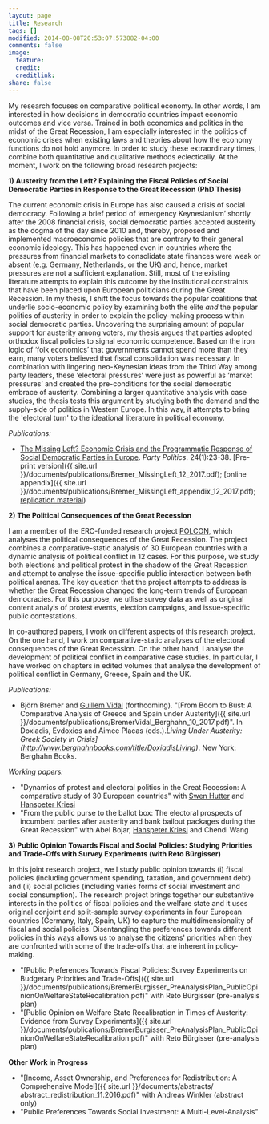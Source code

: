 ```yaml
---
layout: page
title: Research
tags: []
modified: 2014-08-08T20:53:07.573882-04:00
comments: false
image:
  feature:
  credit:
  creditlink: 
share: false
---
```


My research focuses on comparative political economy. In other words, I am interested in how decisions in democratic countries impact economic outcomes and vice versa. Trained in both economics and politics in the midst of the Great Recession, I am especially interested in the politics of economic crises when existing laws and theories about how the economy functions do not hold anymore. In order to study these extraordinary times, I combine both quantitative and qualitative methods eclectically. At the moment, I work on the following broad research projects: 

**1) Austerity from the Left? Explaining the Fiscal Policies of Social Democratic Parties in Response to the Great Recession (PhD Thesis)**

The current economic crisis in Europe has also caused a crisis of social democracy. Following a brief period of ‘emergency Keynesianism’ shortly after the 2008 financial crisis, social democratic parties accepted austerity as the dogma of the day since 2010 and, thereby, proposed and implemented macroeconomic policies that are contrary to their general economic ideology. This has happened even in countries where the pressures from financial markets to consolidate state finances were weak or absent (e.g. Germany, Netherlands, or the UK) and, hence, market pressures are not a sufficient explanation. Still, most of the existing literature attempts to explain this outcome by the institutional constraints that have been placed upon European politicians during the Great Recession. In my thesis, I shift the focus towards the popular coalitions that underlie socio-economic policy by examining both the elite *and* the popular politics of austerity in order to explain the policy-making process within social democratic parties. Uncovering the surprising amount of popular support for austerity among voters, my thesis argues that parties adopted orthodox fiscal policies to signal economic competence. Based on the iron logic of ‘folk economics’ that governments cannot spend more than they earn, many voters believed that fiscal consolidation was necessary. In combination with lingering neo-Keynesian ideas from the Third Way among party leaders, these ‘electoral pressures’ were just as powerful as ‘market pressures’ and created the pre-conditions for the social democratic embrace of austerity. Combining a larger quantitative analysis with case studies, the thesis tests this argument by studying both the demand and the supply-side of politics in Western Europe. In this way, it attempts to bring the 'electoral turn' to the ideational literature in political economy.

*Publications:*

* [The Missing Left? Economic Crisis and the Programmatic Response of Social Democratic Parties in Europe](http://journals.sagepub.com/doi/abs/10.1177/1354068817740745). *Party Politics*. 24(1):23-38. \[Pre-print version]({{ site.url }}/documents/publications/Bremer_MissingLeft_12_2017.pdf); [online appendix]({{ site.url }}/documents/publications/Bremer_MissingLeft_appendix_12_2017.pdf); [replication material](https://dataverse.harvard.edu/dataset.xhtml?persistentId=doi:10.7910/DVN/LBO6KC))


**2) The Political Consequences of the Great Recession** 

I am a member of the ERC-funded research project [POLCON](http://www.eui.eu/Projects/POLCON/Home.aspx), which analyses the political consequences of the Great Recession.  The project combines a comparative-static analysis of 30 European countries with a dynamic analysis of political conflict in 12 cases. For this purpose, we study both elections and political protest in the shadow of the Great Recession and attempt to analyse the issue-specific public interaction between both political arenas. The key question that the project attempts to address is whether the Great Recession changed the long-term trends of European democracies. For this purpose, we utlise survey data as well as original content analyis of protest events, election campaigns, and issue-specific public contestations.

In co-authored papers, I work on different aspects of this research project. On the one hand, I work on comparative-static analyses of the electoral consequences of the Great Recession. On the other hand, I analyse the development of political conflict in comparative case studies. In particular, I have worked on chapters in edited volumes that analyse the development of political conflict in Germany, Greece, Spain and the UK.

*Publications:*

* Björn Bremer and [Guillem Vidal](http://guillemvidal.eu/) (forthcoming). "[From Boom to Bust: A Comparative Analysis of Greece and Spain under Austerity]({{ site.url }}/documents/publications/BremerVidal_Berghahn_10_2017.pdf)". In Doxiadis, Evdoxios and Aimee Placas (eds.).*Living Under Austerity: Greek Society in Crisis](http://www.berghahnbooks.com/title/DoxiadisLiving)*. New York: Berghahn Books.

*Working papers:*

* "Dynamics of protest and electoral politics in the Great
Recession: A comparative study of 30 European countries" with [Swen Hutter](http://www.swen-hutter.eu/) and [Hanspeter Kriesi](http://www.eui.eu/DepartmentsAndCentres/PoliticalAndSocialSciences/People/Professors/Kriesi.aspx)
* "From the public purse to the ballot box: The electoral prospects of incumbent parties after austerity and bank bailout packages during the Great Recession" with Abel Bojar, [Hanspeter Kriesi](http://www.eui.eu/DepartmentsAndCentres/PoliticalAndSocialSciences/People/Professors/Kriesi.aspx) and Chendi Wang


**3) Public Opinion Towards Fiscal and Social Policies: Studying Priorities and Trade-Offs with Survey Experiments (with Reto Bürgisser)** 

In this joint research project, we I study public opinion towards (i) fiscal policies (including government spending, taxation, and government debt) and (ii) social policies (including varies forms of social investment and social consumption). The research project brings together our substantive interests in the politics of fiscal policies and the welfare state and it uses original conjoint and split-sample survey experiments in four European countries (Germany, Italy, Spain, UK) to capture the multidimensionality of fiscal and social policies. Disentangling the preferences towards different policies in this ways allows us to analyse the citizens' priorities when they are confronted with some of the trade-offs that are inherent in policy-making.  

* "[Public Preferences Towards Fiscal Policies: Survey Experiments on Budgetary Priorities and Trade-Offs]({{ site.url }}/documents/publications/BremerBurgisser_PreAnalysisPlan_PublicOpinionOnWelfareStateRecalibration.pdf)" with Reto Bürgisser (pre-analysis plan)
* "[Public Opinion on Welfare State Recalibration in Times of Austerity: Evidence from Survey Experiments]({{ site.url }}/documents/publications/BremerBurgisser_PreAnalysisPlan_PublicOpinionOnWelfareStateRecalibration.pdf)" with Reto Bürgisser (pre-analysis plan)


**Other Work in Progress**

* "[Income, Asset Ownership, and Preferences for Redistribution: A Comprehensive Model]({{ site.url }}/documents/abstracts/ abstract_redistribution_11.2016.pdf)" with Andreas Winkler (abstract only)
* "Public Preferences Towards Social Investment: A Multi-Level-Analysis"
